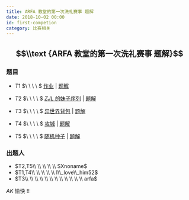 ```yaml
---
title: ARFA 教堂的第一次洗礼赛事 题解
date: 2018-10-02 00:00
id: first-competion
category: 比赛相关
---
```

## $$\\text {ARFA 教堂的第一次洗礼赛事 题解}$$

### 题目

- $T1$ $\\ \\ \\ \\ $ [作业](https://www.luogu.org/problemnew/show/T47092) | [题解](https://alpha1022.gitee.io/2018/10/01/322d8e7d21c196dc/)

- $T2$ $\\ \\ \\ \\ $  [$ZJL$ 的妹子序列](https://www.luogu.org/problemnew/show/T46780) | [题解](https://www.luogu.org/blog/Ilovehimforever/zjl-solution)

- $T3$ $\\ \\ \\ \\ $ [异世界背包](https://www.luogu.org/problemnew/show/T46980) | [题解](https://www.cnblogs.com/FibonacciHeap/articles/9698847.html)

- $T4$ $\\ \\ \\ \\ $ [攻城](https://www.luogu.org/problemnew/show/T47093) | [题解](https://alpha1022.gitee.io/2018/10/01/a6ee5eb8324b60a2/)

- $T5$ $\\ \\ \\ \\ $ [随机种子](https://www.luogu.org/problemnew/show/T46781) | [题解](https://www.luogu.org/blog/Ilovehimforever/random-solution)

### 出题人

- $T2,T5\\ \\ \\ \\ \\ SXnoname$ 
- $T1,T4\\ \\ \\ \\ \\ I\\_love\\_him52$
- $T3\\ \\ \\ \\ \\ \\ \\ \\ \\ \\ \\ \\ arfa$ 



$AK$ 愉快 !!

